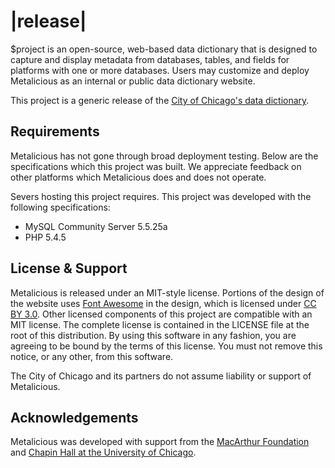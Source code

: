 # <metalicious /> |release|

$project is an open-source, web-based data dictionary that is designed to capture and display metadata from databases, tables, and fields for platforms with one or more databases. Users may customize and deploy Metalicious as an internal or public data dictionary website.

This project is a generic release of the [City of Chicago's data dictionary](http://datadictionary.cityofchicago.org).

## Requirements

Metalicious has not gone through broad deployment testing. Below are the specifications which this project was built. We appreciate feedback on other platforms which Metalicious does and does not operate.

Severs hosting this project requires. This project was developed with the following specifications:

- MySQL Community Server 5.5.25a
- PHP 5.4.5

## License & Support

Metalicious is released under an MIT-style license. Portions of the design of the website uses [Font Awesome](http://fortawesome.github.com/Font-Awesome/) in the design, which is licensed under [CC BY 3.0](http://creativecommons.org/licenses/by/3.0/). Other licensed components of this project are compatible with an MIT license. The complete license is contained in the LICENSE file at the root of this distribution. By using this software in any fashion, you are agreeing to be bound by the terms of this license. You must not remove this notice, or any other, from this software.

The City of Chicago and its partners do not assume liability or support of Metalicious.

## Acknowledgements

Metalicious was developed with support from the [MacArthur Foundation](http://www.macfound.org/) and [Chapin Hall at the University of Chicago](http://www.chapinhall.org/).